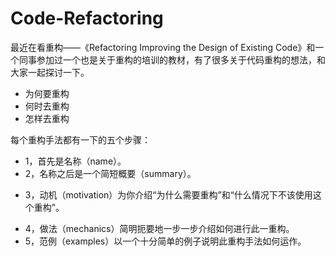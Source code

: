 ﻿# Code-Refactoring
最近在看重构——《Refactoring Improving the Design of Existing Code》和一个同事参加过一个也是关于重构的培训的教材，有了很多关于代码重构的想法，和大家一起探讨一下。

- 为何要重构
- 何时去重构
- 怎样去重构

每个重构手法都有一下的五个步骤：

- 1，首先是名称（name）。
- 2，名称之后是一个简短概要（summary）。
+ 3，动机（motivation）为你介绍“为什么需要重构”和“什么情况下不该使用这个重构”。
-  4，做法（mechanics）简明扼要地一步一步介绍如何进行此一重构。
- 5，范例（examples）以一个十分简单的例子说明此重构手法如何运作。

